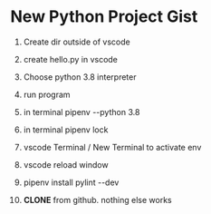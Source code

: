 # New Python Project Gist


1. Create dir outside of vscode

2. create hello.py in vscode

3. Choose python 3.8 interpreter

4. run program

5. in terminal pipenv --python 3.8

6. in terminal pipenv lock

7. vscode Terminal / New Terminal to activate env

8. vscode reload window

9. pipenv install pylint --dev

10. **CLONE** from github.  nothing else works
